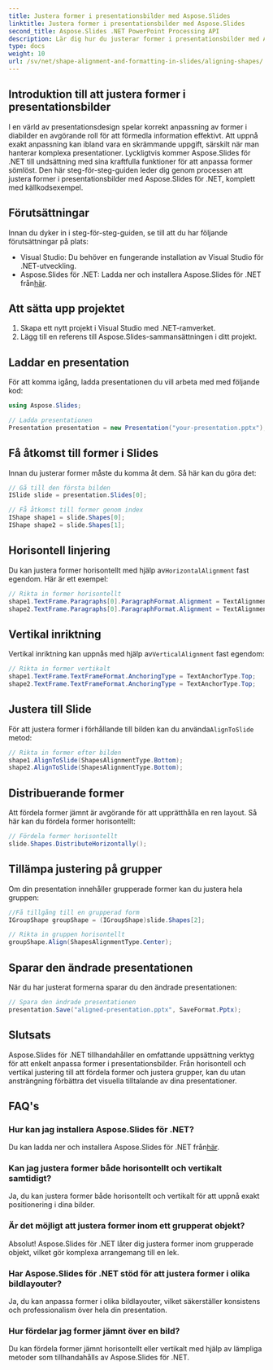 ```yaml
---
title: Justera former i presentationsbilder med Aspose.Slides
linktitle: Justera former i presentationsbilder med Aspose.Slides
second_title: Aspose.Slides .NET PowerPoint Processing API
description: Lär dig hur du justerar former i presentationsbilder med Aspose.Slides för .NET. Den här steg-för-steg-guiden ger exempel på källkod, som täcker horisontell och vertikal justering, distribuering av former, justering av grupper och mer.
type: docs
weight: 10
url: /sv/net/shape-alignment-and-formatting-in-slides/aligning-shapes/
---
```


## Introduktion till att justera former i presentationsbilder

I en värld av presentationsdesign spelar korrekt anpassning av former i diabilder en avgörande roll för att förmedla information effektivt. Att uppnå exakt anpassning kan ibland vara en skrämmande uppgift, särskilt när man hanterar komplexa presentationer. Lyckligtvis kommer Aspose.Slides för .NET till undsättning med sina kraftfulla funktioner för att anpassa former sömlöst. Den här steg-för-steg-guiden leder dig genom processen att justera former i presentationsbilder med Aspose.Slides för .NET, komplett med källkodsexempel.

## Förutsättningar

Innan du dyker in i steg-för-steg-guiden, se till att du har följande förutsättningar på plats:

- Visual Studio: Du behöver en fungerande installation av Visual Studio för .NET-utveckling.
-  Aspose.Slides för .NET: Ladda ner och installera Aspose.Slides för .NET från[här](https://releases.aspose.com/slides/net/).

## Att sätta upp projektet

1. Skapa ett nytt projekt i Visual Studio med .NET-ramverket.
2. Lägg till en referens till Aspose.Slides-sammansättningen i ditt projekt.

## Laddar en presentation

För att komma igång, ladda presentationen du vill arbeta med med följande kod:

```csharp
using Aspose.Slides;

// Ladda presentationen
Presentation presentation = new Presentation("your-presentation.pptx");
```

## Få åtkomst till former i Slides

Innan du justerar former måste du komma åt dem. Så här kan du göra det:

```csharp
// Gå till den första bilden
ISlide slide = presentation.Slides[0];

// Få åtkomst till former genom index
IShape shape1 = slide.Shapes[0];
IShape shape2 = slide.Shapes[1];
```

## Horisontell linjering

 Du kan justera former horisontellt med hjälp av`HorizontalAlignment` fast egendom. Här är ett exempel:

```csharp
// Rikta in former horisontellt
shape1.TextFrame.Paragraphs[0].ParagraphFormat.Alignment = TextAlignment.Center;
shape2.TextFrame.Paragraphs[0].ParagraphFormat.Alignment = TextAlignment.Center;
```

## Vertikal inriktning

 Vertikal inriktning kan uppnås med hjälp av`VerticalAlignment` fast egendom:

```csharp
// Rikta in former vertikalt
shape1.TextFrame.TextFrameFormat.AnchoringType = TextAnchorType.Top;
shape2.TextFrame.TextFrameFormat.AnchoringType = TextAnchorType.Top;
```

## Justera till Slide

 För att justera former i förhållande till bilden kan du använda`AlignToSlide` metod:

```csharp
// Rikta in former efter bilden
shape1.AlignToSlide(ShapesAlignmentType.Bottom);
shape2.AlignToSlide(ShapesAlignmentType.Bottom);
```

## Distribuerande former

Att fördela former jämnt är avgörande för att upprätthålla en ren layout. Så här kan du fördela former horisontellt:

```csharp
// Fördela former horisontellt
slide.Shapes.DistributeHorizontally();
```

## Tillämpa justering på grupper

Om din presentation innehåller grupperade former kan du justera hela gruppen:

```csharp
//Få tillgång till en grupperad form
IGroupShape groupShape = (IGroupShape)slide.Shapes[2];

// Rikta in gruppen horisontellt
groupShape.Align(ShapesAlignmentType.Center);
```

## Sparar den ändrade presentationen

När du har justerat formerna sparar du den ändrade presentationen:

```csharp
// Spara den ändrade presentationen
presentation.Save("aligned-presentation.pptx", SaveFormat.Pptx);
```

## Slutsats

Aspose.Slides för .NET tillhandahåller en omfattande uppsättning verktyg för att enkelt anpassa former i presentationsbilder. Från horisontell och vertikal justering till att fördela former och justera grupper, kan du utan ansträngning förbättra det visuella tilltalande av dina presentationer.

## FAQ's

### Hur kan jag installera Aspose.Slides för .NET?

 Du kan ladda ner och installera Aspose.Slides för .NET från[här](https://releases.aspose.com/slides/net/).

### Kan jag justera former både horisontellt och vertikalt samtidigt?

Ja, du kan justera former både horisontellt och vertikalt för att uppnå exakt positionering i dina bilder.

### Är det möjligt att justera former inom ett grupperat objekt?

Absolut! Aspose.Slides för .NET låter dig justera former inom grupperade objekt, vilket gör komplexa arrangemang till en lek.

### Har Aspose.Slides för .NET stöd för att justera former i olika bildlayouter?

Ja, du kan anpassa former i olika bildlayouter, vilket säkerställer konsistens och professionalism över hela din presentation.

### Hur fördelar jag former jämnt över en bild?

Du kan fördela former jämnt horisontellt eller vertikalt med hjälp av lämpliga metoder som tillhandahålls av Aspose.Slides för .NET.